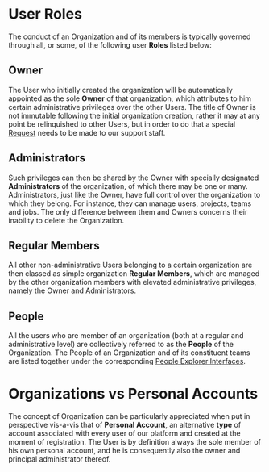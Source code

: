 # User Roles

The conduct of an Organization and of its members is typically governed through all, or some, of the following user **Roles** listed below:

## Owner

The User who initially created the organization will be automatically appointed as the sole **Owner** of that organization, which attributes to him certain administrative privileges over the other Users. The title of Owner is not immutable following the initial organization creation, rather it may at any point be relinquished to other Users, but in order to do that a special [Request](/ui/universal/support.md) needs to be made to our support staff.

## Administrators

Such privileges can then be shared  by the Owner with specially designated **Administrators** of the organization, of which there may be one or many. Administrators, just like the Owner, have full control over the organization to which they belong. For instance, they can manage users, projects, teams and jobs. The only difference between them and Owners concerns their inability to delete the Organization. 

## Regular Members

All other non-administrative Users belonging to a certain organization are then classed as simple organization **Regular Members**, which are managed by the other organization members with elevated administrative privileges, namely the Owner and Administrators. 

## People

All the users who are member of an organization (both at a regular and administrative level) are collectively referred to as the **People** of the Organization. The People of an Organization and of its constituent teams are listed together under the corresponding [People Explorer Interfaces](../ui/people-explorer.md).

# Organizations vs Personal Accounts

The concept of Organization can be particularly appreciated when put in perspective vis-a-vis that of **Personal Account**, an alternative **type** of account associated with every user of our platform and created at the moment of registration. The User is by definition always the sole member of his own personal account, and he is consequently also the owner and principal administrator thereof.
